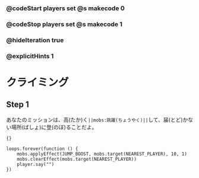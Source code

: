 ### @codeStart players set @s makecode 0
### @codeStop players set @s makecode 1

### @hideIteration true 
### @explicitHints 1


<!-- # The Climb -->
# クライミング

## Step 1
あなたのミッションは、高(たか)く``||mobs:跳躍(ちょうやく)||``して、届(とど)かない場所(ばしょ)に登(のぼ)ることだよ。
<!-- Your challenge is to ``||mobs:jump||`` really high to climb up to the inaccessible area.  -->
```template
{}
``` 
```ghost
loops.forever(function () {
    mobs.applyEffect(JUMP_BOOST, mobs.target(NEAREST_PLAYER), 10, 1)
    mobs.clearEffect(mobs.target(NEAREST_PLAYER))
    player.say("")
})
```
